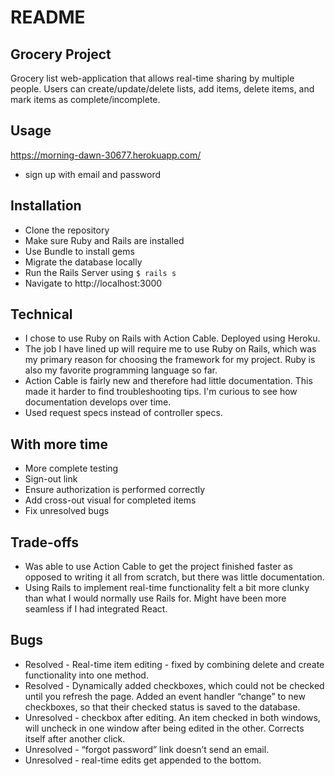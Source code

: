 # README

## Grocery Project 

Grocery list web-application that allows real-time sharing by multiple people. Users can create/update/delete lists, add items, delete items, and mark items as complete/incomplete.

## Usage

https://morning-dawn-30677.herokuapp.com/  
* sign up with email and password

## Installation 

* Clone the repository
* Make sure Ruby and Rails are installed
* Use Bundle to install gems 
* Migrate the database locally
* Run the Rails Server using `$ rails s`
* Navigate to http://localhost:3000

## Technical 

* I chose to use Ruby on Rails with Action Cable. Deployed using Heroku. 
* The job I have lined up will require me to use Ruby on Rails, which was my primary reason for choosing the framework for my project. Ruby is also my favorite programming language so far. 
* Action Cable is fairly new and therefore had little documentation. This made it harder to find troubleshooting tips. I'm curious to see how documentation develops over time. 
* Used request specs instead of controller specs.  

## With more time

* More complete testing 
* Sign-out link
* Ensure authorization is performed correctly
* Add cross-out visual for completed items 
* Fix unresolved bugs 


## Trade-offs 

* Was able to use Action Cable to get the project finished faster as opposed to writing it all from scratch, but there was little documentation. 
* Using Rails to implement real-time functionality felt a bit more clunky than what I would normally use Rails for. Might have been more seamless if I had integrated React.

## Bugs

* Resolved - Real-time item editing - fixed by combining delete and create functionality into one method. 
* Resolved - Dynamically added checkboxes, which could not be checked until you refresh the page. Added an event handler “change” to new checkboxes, so that their checked status is saved to the database. 
* Unresolved - checkbox after editing. An item checked in both windows, will uncheck in one window after being edited in the other. Corrects itself after another click.  
* Unresolved - “forgot password” link doesn’t send an email. 
* Unresolved - real-time edits get appended to the bottom. 


